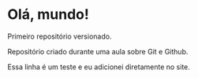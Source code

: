 # Olá, mundo!
 Primeiro repositório versionado.

 Repositório criado durante uma aula sobre Git e Github.


Essa linha é um teste e eu adicionei diretamente no site.
